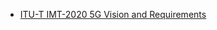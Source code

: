 - [ITU-T IMT-2020 5G Vision and Requirements](./ITU-T%20IMT-2020%205G%20Vision%20and%20Requirements.md)
